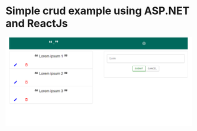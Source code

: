 # Simple crud example using ASP.NET and ReactJs

![](https://github.com/deniskola/simple-crud-example/blob/master/Images/screenshot.PNG?raw=true)
